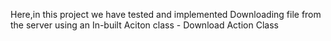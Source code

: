 Here,in this project we have tested and implemented Downloading file from the server using an In-built Aciton class - Download Action Class 
